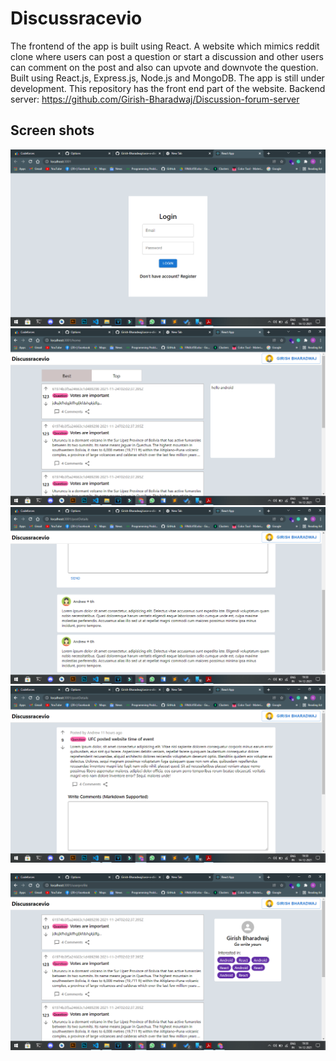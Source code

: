 # Discussracevio

The frontend of the app is built using React.
A website which mimics reddit clone where users can post a question or start a discussion and other users can comment on
the post and also can upvote and downvote the question.
Built using React.js, Express.js, Node.js and MongoDB.
The app is still under development.
This repository has the front end part of the website.
Backend server: https://github.com/Girish-Bharadwaj/Discussion-forum-server

## Screen shots

<img src="/screenshots/login.png" > <img src="/screenshots/home.png" >
<img src="/screenshots/comments.png"> <img src="/screenshots/details.png" >

<img src="/screenshots/profile.png" >


